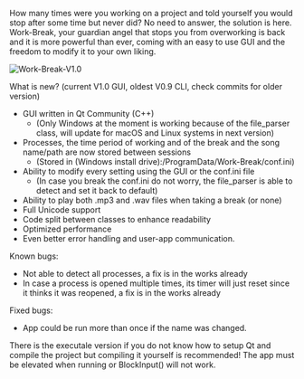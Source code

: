 How many times were you working on a project and told yourself you would stop after some time but never did? No need to answer, the solution is here.
Work-Break, your guardian angel that stops you from overworking is back and it is more powerful than ever, coming with an easy to use GUI and the freedom to modify it to your own liking.

![Work-Break-V1.0](https://i.imgur.com/ZxYdFXr.png)

What is new? (current V1.0 GUI, oldest V0.9 CLI, check commits for older version)
- GUI written in Qt Community (C++)
  * (Only Windows at the moment is working because of the file_parser class, will update for macOS and Linux systems in next version)
- Processes, the time period of working and of the break and the song name/path are now stored between sessions
  * (Stored in (Windows install drive):/ProgramData/Work-Break/conf.ini)
- Ability to modify every setting using the GUI or the conf.ini file
  * (In case you break the conf.ini do not worry, the file_parser is able to detect and set it back to default)
- Ability to play both .mp3 and .wav files when taking a break (or none)
- Full Unicode support
- Code split between classes to enhance readability
- Optimized performance
- Even better error handling and user-app communication.

Known bugs:
- Not able to detect all processes, a fix is in the works already
- In case a process is opened multiple times, its timer will just reset since it thinks it was reopened, a fix is in the works already

Fixed bugs:
- App could be run more than once if the name was changed.

There is the executale version if you do not know how to setup Qt and compile the project but compiling it yourself is recommended!
The app must be elevated when running or BlockInput() will not work.
